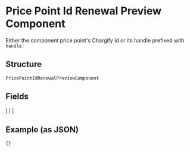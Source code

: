 
# Price Point Id Renewal Preview Component

Either the component price point's Chargify id or its handle prefixed with `handle:`

## Structure

`PricePointIdRenewalPreviewComponent`

## Fields

|  |
| 

## Example (as JSON)

```json
{}
```

